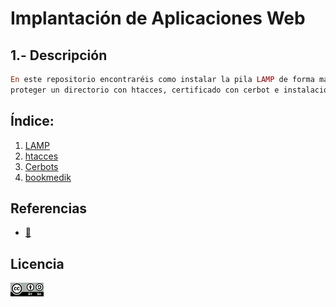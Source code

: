 # Implantación de Aplicaciones Web

## 1.- Descripción

``` ruby
En este repositorio encontraréis como instalar la pila LAMP de forma manual y desatendida, 
proteger un directorio con htacces, certificado con cerbot e instalacion de bookmedik.
```
## Índice:
1. [ LAMP ](https://github.com/anasalasro/ImplantacionAplicacionesWeb/blob/main/LAMP.md)  
2. [ htacces ](https://github.com/anasalasro/k0s/blob/main/k0s.md)
3. [ Cerbots ](https://github.com/anasalasro/k0s/blob/main/cloud.md)  
4. [ bookmedik ](https://github.com/anasalasro/k0s/blob/main/prepararServidor.md)

## Referencias

- [ :open_file_folder: ](https://jesusfernandeztoledo.com/introduccion-a-shell-script-relacion-1-ejercicios-resueltos/)  

## Licencia

![Licencia](https://github.com/anasalasro/Linux-Script/blob/main/ImagenesLinux/licencia.png)  

